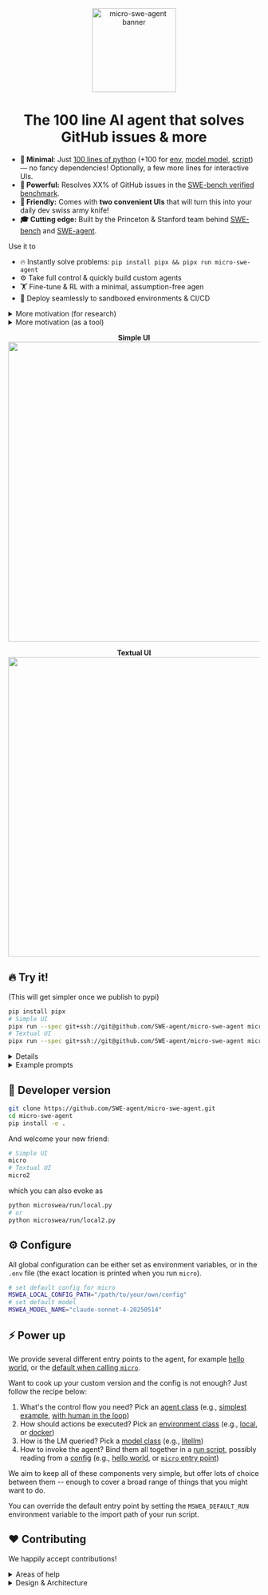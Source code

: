 <div align="center">

<img src="docs/assets/micro-swe-agent-banner.svg" alt="micro-swe-agent banner" style="height: 12em"/>
<h1>The 100 line AI agent that solves GitHub issues & more</h1>
</div>

- **🐜 Minimal**: Just [100 lines of python](https://github.com/SWE-agent/micro-swe-agent/blob/main/src/microswea/agents/default.py) (+100 for [env](https://github.com/SWE-agent/micro-swe-agent/blob/main/src/microswea/environments/local.py),
[model model](https://github.com/SWE-agent/micro-swe-agent/blob/main/src/microswea/models/litellm_model.py), [script](https://github.com/SWE-agent/micro-swe-agent/blob/main/src/microswea/run/hello_world.py)) — no fancy dependencies!
Optionally, a few more lines for interactive UIs.
- **💪 Powerful:** Resolves XX% of GitHub issues in the [SWE-bench verified benchmark](https://www.swebench.com/).
- **🤗 Friendly:** Comes with **two convenient UIs** that will turn this into your daily dev swiss army knife!
- **🎓 Cutting edge:** Built by the Princeton & Stanford team behind [SWE-bench](https://swe-bench.com) and [SWE-agent](https://swe-agent.com).

Use it to

- 🔥 Instantly solve problems: `pip install pipx && pipx run micro-swe-agent`
- ⚙️ Take full control & quickly build custom agents
- 🏋 Fine-tune & RL with a minimal, assumption-free agen
- 🐳 Deploy seamlessly to sandboxed environments & CI/CD


<details>

<summary>More motivation (for research)</summary>

[SWE-agent](https://swe-agent.com/latest/) jump-started the development of AI agents in 2024. Back then, we placed a lot of emphasis on tools and special interfaces for the agent.
However, one year later, a lot of this is not needed at all to build a useful agent!
In fact, micro-SWE-agent

- Does not have any tools other than bash — it doesn't even use the tool-calling interface of the LMs.
  This means that you can run it with literally any model. When running in sandboxed environments you also don't need to to take care
  of installing a single package — all it needs is bash.
- Has a completely linear history — every step of the agent just appends to the messages and that's it.
  So there's no difference between the trajectory and the messages that you pass on to the LM.
- Executes actions with `subprocess.run` — every action is completely independent (as opposed to keeping a stateful shell session running).
  This makes it trivial to execute the actions in sandboxes (literally just switch out `subprocess.run` with `docker exec`) and to
  scale up effortlessly.

This makes it perfect as a baseline system and for a system that puts the language model (rather than
the agent scaffold) in the middle of our attention.

</details>

<details>
<summary>More motivation (as a tool)</summary>

Some agents are overfitted research artifacts.
Others are UI-heavy tools, highly optimized for a specific user experience.
Both variants are hard to understand.

`micro` wants to be

- **Simple** enough to understand at a glance
- **Convenient** enough to use in daily workflows
- **Flexible** to extend

A hackable tool, not a black box.

Unlike other agents (including our own [swe-agent](https://swe-agent.com/latest/)),
it is radically simpler, because it

- Does not have any tools other than bash — it doesn't even use the tool-calling interface of the LMs.
- Has a completely linear history — every step of the agent just appends to the messages and that's it.
- Executes actions with `subprocess.run` — every action is completely independent (as opposed to keeping a stateful shell session running).

</details>

<div align="center">

**Simple UI**<br/>
<img width=600px src="docs/assets/micro.png">

**Textual UI**<br/>
<img width=600px src="docs/assets/micro2.png">

</div>

## 🔥 Try it!

(This will get simpler once we publish to pypi)

```bash
pip install pipx
# Simple UI
pipx run --spec git+ssh://git@github.com/SWE-agent/micro-swe-agent micro
# Textual UI
pipx run --spec git+ssh://git@github.com/SWE-agent/micro-swe-agent micro2
```

<details>

<summary>Details</summary>

[pipx](https://pipx.pypa.io/stable/) will install `micro-swe-agent` in an isolated environment and directly run it.
If the invocation doesn't immediately work, you might need to run `pipx ensurepath`.
After the first time, it's enough to just run `pipx run micro-swe-agent`.

</details>

<details>

<summary>Example prompts</summary>

- Implement a Sudoku solver in python in the `sudoku` folder. Make sure the codebase is modular and well tested with pytest.
- Please run pytest on the current project, discover failing unittests and help me fix them. Always make sure to test the final solution.
- Help me document & type my codebase by adding short docstrings and type hints.

</details>

## 🚀 Developer version

```bash
git clone https://github.com/SWE-agent/micro-swe-agent.git
cd micro-swe-agent
pip install -e .
```

And welcome your new friend:

```bash
# Simple UI
micro
# Textual UI
micro2
```

which you can also evoke as

```bash
python microswea/run/local.py
# or
python microswea/run/local2.py
```

## ⚙️ Configure

All global configuration can be either set as environment variables, or
in the `.env` file (the exact location is printed when you run `micro`).

```bash
# set default config for micro
MSWEA_LOCAL_CONFIG_PATH="/path/to/your/own/config"
# set default model
MSWEA_MODEL_NAME="claude-sonnet-4-20250514"
```

## ⚡️ Power up <a target="powerup"/>

We provide several different entry points to the agent,
for example [hello world](https://github.com/SWE-agent/micro-swe-agent/blob/main/src/microswea/run/hello_world.py),
or the [default when calling `micro`](https://github.com/SWE-agent/micro-swe-agent/blob/main/src/microswea/run/local.py).

Want to cook up your custom version and the config is not enough?
Just follow the recipe below:

1. What's the control flow you need? Pick an [agent class](https://github.com/SWE-agent/micro-swe-agent/blob/main/src/microswea/agents) (e.g., [simplest example](https://github.com/SWE-agent/micro-swe-agent/blob/main/src/microswea/agents/default.py), [with human in the loop](https://github.com/SWE-agent/micro-swe-agent/blob/main/src/microswea/agents/interactive.py))
2. How should actions be executed? Pick an [environment class](https://github.com/SWE-agent/micro-swe-agent/blob/main/src/microswea/environments) (e.g., [local](https://github.com/SWE-agent/micro-swe-agent/blob/main/src/microswea/environments/local.py), or [docker](https://github.com/SWE-agent/micro-swe-agent/blob/main/src/microswea/environments/docker.py))
3. How is the LM queried? Pick a [model class](https://github.com/SWE-agent/micro-swe-agent/blob/main/src/microswea/models) (e.g., [litellm](https://github.com/SWE-agent/micro-swe-agent/blob/main/src/microswea/models/litellm_model.py))
4. How to invoke the agent? Bind them all together in a [run script](https://github.com/SWE-agent/micro-swe-agent/blob/main/src/microswea/run), possibly reading from a [config](https://github.com/SWE-agent/micro-swe-agent/blob/main/src/microswea/config) (e.g., [hello world](https://github.com/SWE-agent/micro-swe-agent/blob/main/src/microswea/run/hello_world.py), or [`micro` entry point](https://github.com/SWE-agent/micro-swe-agent/blob/main/src/microswea/run/local.py))

We aim to keep all of these components very simple, but offer lots of choice between them -- enough to cover a broad range of
things that you might want to do.

You can override the default entry point by setting the `MSWEA_DEFAULT_RUN` environment variable to the import path of your run script.

## ❤️ Contributing

We happily accept contributions!

<details>
<summary>Areas of help</summary>

- Support for more models (anything where `litellm` doesn't work out of the box)
- Documentation, examples, tutorials, etc.
- Support for more environments & deployments (e.g., run it as a github action, etc.)
- Take a look at the [issues](https://github.com/SWE-agent/micro-swe-agent/issues) and see if there's anything you'd like to work on!

</details>

<details>
<summary>Design & Architecture</summary>

- `micro-swe-agent` aims to stay minimalistic & hackable
- To extend features, we prefer to add a new version of the one of the four components above, rather than making the existing components more complex
- Components should be relatively self-contained, but if there are utilities that might be shared, add a `utils` folder (like [this one](https://github.com/SWE-agent/micro-swe-agent/tree/main/src/microswea/models/utils)). But keep it simple!
- If your component is a bit more specific, add it into an `extra` folder (like [this one](https://github.com/SWE-agent/micro-swe-agent/tree/main/src/microswea/run/extra))
- Our target audience is anyone who doesn't shy away from modifying a bit of code (especially a run script) to get what they want
- Therefore, not everything needs to be configurable with the config files, but it should be easy to use with a run script
- Many LMs write very verbose code -- please clean it up! Same goes for the tests. They should still be concise and readable.
- Please install `pre-commit` (`pip install pre-commit && pre-commit install`) and run it before committing. This will enforce our style guide.

</details>
